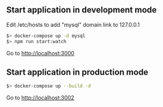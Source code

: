 ## Start application in development mode

Edit /etc/hosts to add "mysql" domain link to 127.0.0.1

```bash
$> docker-compose up -d mysql
$> npm run start:watch
```

Go to [http://localhost:3000](http://localhost:3000)

## Start application in production mode

```bash
$> docker-compose up --build -d
```

Go to [http://localhost:3002](http://localhost:3002)